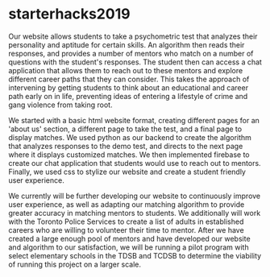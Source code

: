 # starterhacks2019

Our website allows students to take a psychometric test that analyzes their personality and aptitude for certain skills. An algorithm then reads their responses, and provides a number of mentors who match on a number of questions with the student's responses. The student then can access a chat application that allows them to reach out to these mentors and explore different career paths that they can consider. This takes the approach of intervening by getting students to think about an educational and career path early on in life, preventing ideas of entering a lifestyle of crime and gang violence from taking root.

We started with a basic html website format, creating different pages for an 'about us' section, a different page to take the test, and a final page to display matches. We used python as our backend to create the algorithm that analyzes responses to the demo test, and directs to the next page where it displays customized matches. We then implemented firebase to create our chat application that students would use to reach out to mentors. Finally, we used css to stylize our website and create a student friendly user experience.

We currently will be further developing our website to continuously improve user experience, as well as adapting our matching algorithm to provide greater accuracy in matching mentors to students. We additionally will work with the Toronto Police Services to create a list of adults in established careers who are willing to volunteer their time to mentor. After we have created a large enough pool of mentors and have developed our website and algorithm to our satisfaction, we will be running a pilot program with select elementary schools in the TDSB and TCDSB to determine the viability of running this project on a larger scale.

